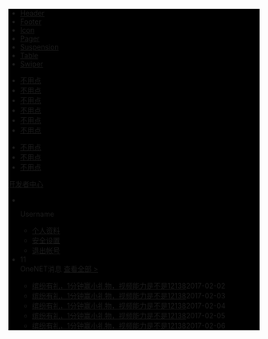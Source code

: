 <div class="header" style="background-color: #000000;">
    <div class="header-body">
        <a href="#" class="header-logo"></a>
        <div class="header-menu">
            <ul class="header-menu-ul">
                <li data-index="1" class="header-menu-ul-li type-2">
                    <a href="header.html" class="header-menu-a">
                        <span>Header</span>
                    </a>
                </li>
                <li data-index="2" class="header-menu-ul-li type-2">
                    <a href="footer.html" class="header-menu-a">
                        <span>Footer</span>
                    </a>
                </li>
                <li class="header-menu-ul-li type-1">
                    <a href="icon.html" class="header-menu-a">
                        <span>Icon</span>
                    </a>
                </li>
                <li class="header-menu-ul-li">
                    <a href="pager.html" class="header-menu-a">
                        <span>Pager</span>
                    </a>
                </li>
                <li class="header-menu-ul-li">
                    <a href="suspension.html" class="header-menu-a">
                        <span>Suspension</span>
                    </a>
                </li>
                <li class="header-menu-ul-li">
                    <a href="table.html" class="header-menu-a">
                        <span>Table</span>
                    </a>
                </li>
                <li class="header-menu-ul-li">
                    <a href="swiper.html" class="header-menu-a">
                        <span>Swiper</span>
                    </a>
                </li>
            </ul>
            <div class="header-menu-li-menu">
                <ul class="header-menu-li-menu-1">
                    <li><a href="#">不用点</a></li>
                    <li><a href="#">不用点</a></li>
                    <li><a href="#">不用点</a></li>
                    <li><a href="#">不用点</a></li>
                    <li><a href="#">不用点</a></li>
                    <li><a href="#">不用点</a></li>
                </ul>
                <ul class="header-menu-li-menu-2">
                    <li><a href="#">不用点</a></li>
                    <li><a href="#">不用点</a></li>
                    <li><a href="#">不用点</a></li>
                </ul>
            </div>
        </div>
        <div class="header-user">
            <div class="header-develop">
                <a href="#">
                    <div class="header-developer-icon"></div>开发者中心
                </a>
            </div>
            <ul class="header-user-is-login">
                <li class="header-user-head">
                    <div class="header-user-head-body">
                        <img src=""/>
                    </div>
                    <div class="h-u-h-c-b">
                        <div class="header-user-head-content">
                            <p class="h-u-h-c-username">Username</p>
                            <ul class="h-u-h-c-setting">
                                <li><a href="#"><i class="icon iconfont icon-user"></i>个人资料</a></li>
                                <li><a href="#"><i class="icon iconfont icon-setting"></i>安全设置</a></li>
                                <li><a href="#"><i class="icon iconfont icon-logout"></i>退出帐号</a></li>
                            </ul>
                        </div>
                    </div>
                </li>
                <li class="header-user-message">
                    <i class="icon iconfont icon-message"></i>
                    <span class="h-u-m-number">11</span>
                    <div class="h-u-m-m">
                        <div class="h-u-m-m-content">
                            <div class="h-u-m-m-header">
                                <span class="h-u-m-m-title">OneNET消息</span>
                                <a href="#">查看全部&nbsp;></a>
                            </div>
                            <ul class="h-u-m-m-list">
                                <li><a href="#">缤纷有礼，1分钟赢小礼物，视频能力是不是12138</a><span>2017-02-02</span></li>
                                <li><a href="#">缤纷有礼，1分钟赢小礼物，视频能力是不是12138</a><span>2017-02-03</span></li>
                                <li><a href="#">缤纷有礼，1分钟赢小礼物，视频能力是不是12138</a><span>2017-02-04</span></li>
                                <li><a href="#">缤纷有礼，1分钟赢小礼物，视频能力是不是12138</a><span>2017-02-05</span></li>
                                <li><a href="#">缤纷有礼，1分钟赢小礼物，视频能力是不是12138</a><span>2017-02-06</span></li>
                            </ul>
                        </div>
                    </div>
                </li>
            </ul>
        </div>
    </div>
</div>
